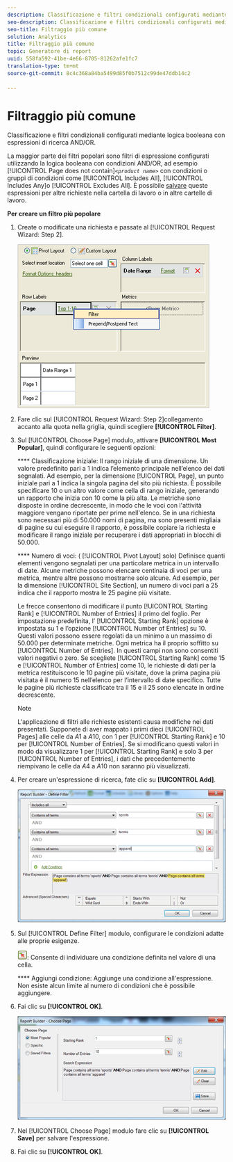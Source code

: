 ```yaml
---
description: Classificazione e filtri condizionali configurati mediante logica booleana con espressioni di ricerca AND/OR.
seo-description: Classificazione e filtri condizionali configurati mediante logica booleana con espressioni di ricerca AND/OR.
seo-title: Filtraggio più comune
solution: Analytics
title: Filtraggio più comune
topic: Generatore di report
uuid: 558fa592-41be-4e66-8705-81262afe1fc7
translation-type: tm+mt
source-git-commit: 8c4c368a84ba5499d85f0b7512c99de47ddb14c2

---
```



# Filtraggio più comune

Classificazione e filtri condizionali configurati mediante logica booleana con espressioni di ricerca AND/OR.

La maggior parte dei filtri popolari sono filtri di espressione configurati utilizzando la logica booleana con condizioni AND/OR, ad esempio [!UICONTROL Page does not contain]*`<product name>`* con condizioni o gruppi di condizioni come [!UICONTROL Includes All], [!UICONTROL Includes Any]o [!UICONTROL Excludes All]. È possibile [salvare](/help/analyze/report-builder/layout/c-filter-dimensions/saved-filters.md) queste espressioni per altre richieste nella cartella di lavoro o in altre cartelle di lavoro.

**Per creare un filtro più popolare**

1. Create o modificate una richiesta e passate al [!UICONTROL Request Wizard: Step 2].

   ![Informazioni sul passaggio](assets/dimension_filter.png)

1. Fare clic sul [!UICONTROL Request Wizard: Step 2]collegamento accanto alla quota nella griglia, quindi scegliere **[!UICONTROL Filter]**.
1. Sul [!UICONTROL Choose Page] modulo, attivare **[!UICONTROL Most Popular]**, quindi configurare le seguenti opzioni:

   **** Classificazione iniziale: Il rango iniziale di una dimensione. Un valore predefinito pari a 1 indica l’elemento principale nell’elenco dei dati segnalati. Ad esempio, per la dimensione [!UICONTROL Page], un punto iniziale pari a 1 indica la singola pagina del sito più richiesta. È possibile specificare 10 o un altro valore come cella di rango iniziale, generando un rapporto che inizia con 10 come la più alta. Le metriche sono disposte in ordine decrescente, in modo che le voci con l'attività maggiore vengano riportate per prime nell'elenco. Se in una richiesta sono necessari più di 50.000 nomi di pagina, ma sono presenti migliaia di pagine su cui eseguire il rapporto, è possibile copiare la richiesta e modificare il rango iniziale per recuperare i dati appropriati in blocchi di 50.000.

   **** Numero di voci: ( [!UICONTROL Pivot Layout] solo) Definisce quanti elementi vengono segnalati per una particolare metrica in un intervallo di date. Alcune metriche possono elencare centinaia di voci per una metrica, mentre altre possono mostrarne solo alcune. Ad esempio, per la dimensione [!UICONTROL Site Section], un numero di voci pari a 25 indica che il rapporto mostra le 25 pagine più visitate.

   Le frecce consentono di modificare il punto [!UICONTROL Starting Rank] e [!UICONTROL Number of Entries] il primo del foglio. Per impostazione predefinita, l’ [!UICONTROL Starting Rank] opzione è impostata su 1 e l’opzione [!UICONTROL Number of Entries] su 10. Questi valori possono essere regolati da un minimo a un massimo di 50.000 per determinate metriche. Ogni metrica ha il proprio soffitto su [!UICONTROL Number of Entries]. In questi campi non sono consentiti valori negativi o zero. Se scegliete [!UICONTROL Starting Rank] come 15 e [!UICONTROL Number of Entries] come 10, le richieste di dati per la metrica restituiscono le 10 pagine più visitate, dove la prima pagina più visitata è il numero 15 nell’elenco per l’intervallo di date specifico. Tutte le pagine più richieste classificate tra il 15 e il 25 sono elencate in ordine decrescente.

   >[!NOTE]
   >
   >L'applicazione di filtri alle richieste esistenti causa modifiche nei dati presentati. Supponete di aver mappato i primi dieci [!UICONTROL Pages] alle celle da $A$1 a $A$10, con 1 per [!UICONTROL Starting Rank] e 10 per [!UICONTROL Number of Entries]. Se si modificano questi valori in modo da visualizzare 1 per [!UICONTROL Starting Rank] e solo 3 per [!UICONTROL Number of Entries], i dati che precedentemente riempivano le celle da $A$4 a $A$10 non saranno più visualizzati.

1. Per creare un'espressione di ricerca, fate clic su **[!UICONTROL Add]**.

   ![Informazioni sul passaggio](assets/expressions_define_filter.png)

1. Sul [!UICONTROL Define Filter] modulo, configurare le condizioni adatte alle proprie esigenze.

   ![select_cell_icon.png](assets/select_cell_icon.png): Consente di individuare una condizione definita nel valore di una cella.

   **** Aggiungi condizione: Aggiunge una condizione all'espressione. Non esiste alcun limite al numero di condizioni che è possibile aggiungere.

1. Fai clic su **[!UICONTROL OK]**.

   ![Informazioni sul passaggio](assets/choose_page_02.png)

1. Nel [!UICONTROL Choose Page] modulo fare clic su **[!UICONTROL Save]** per salvare l'espressione.
1. Fai clic su **[!UICONTROL OK]**.
